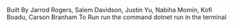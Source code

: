 Built By Jarrod Rogers, Salem Davidson, Justin Yu, Nabiha Momin, Kofi Boadu, Carson Branham
To Run run the command dotnet run in the terminal
